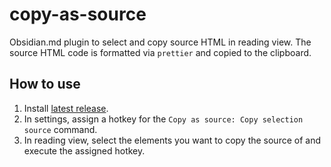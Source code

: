 # copy-as-source

Obsidian.md plugin to select and copy source HTML in reading view. The source HTML code is formatted via `prettier` and copied to the clipboard.

## How to use

1. Install [latest release](/gapmiss/copy-as-source/releases).
2. In settings, assign a hotkey for the `Copy as source: Copy selection source` command.
3. In reading view, select the elements you want to copy the source of and execute the assigned hotkey.

